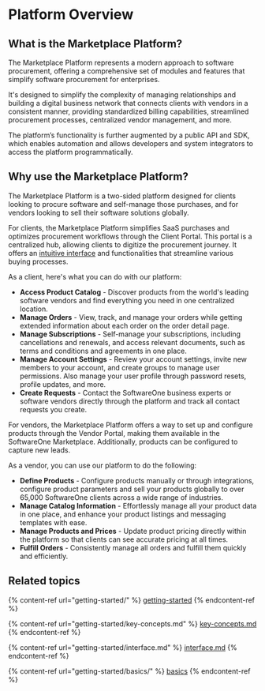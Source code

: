 # Platform Overview

## What is the Marketplace Platform?

The Marketplace Platform represents a modern approach to software procurement, offering a comprehensive set of modules and features that simplify software procurement for enterprises.

It's designed to simplify the complexity of managing relationships and building a digital business network that connects clients with vendors in a consistent manner, providing standardized billing capabilities, streamlined procurement processes, centralized vendor management, and more.

The platform’s functionality is further augmented by a public API and SDK, which enables automation and allows developers and system integrators to access the platform programmatically.&#x20;

## Why use the Marketplace Platform? <a href="#features" id="features"></a>

The Marketplace Platform is a two-sided platform designed for clients looking to procure software and self-manage those purchases, and for vendors looking to sell their software solutions globally.&#x20;

For clients, the Marketplace Platform simplifies SaaS purchases and optimizes procurement workflows through the Client Portal. This portal is a centralized hub, allowing clients to digitize the procurement journey. It offers an [intuitive interface](getting-started/interface.md) and functionalities that streamline various buying processes.&#x20;

As a client, here's what you can do with our platform:&#x20;

* **Access Product Catalog** - Discover products from the world's leading software vendors and find everything you need in one centralized location.
* **Manage Orders** - View, track, and manage your orders while getting extended information about each order on the order detail page.
* **Manage Subscriptions** - Self-manage your subscriptions, including cancellations and renewals, and access relevant documents, such as terms and conditions and agreements in one place.
* **Manage Account Settings** - Review your account settings, invite new members to your account, and create groups to manage user permissions. Also manage your user profile through password resets, profile updates, and more.
* **Create Requests** - Contact the SoftwareOne business experts or software vendors directly through the platform and track all contact requests you create.

For vendors, the Marketplace Platform offers a way to set up and configure products through the Vendor Portal, making them available in the SoftwareOne Marketplace. Additionally, products can be configured to capture new leads.

As a vendor, you can use our platform to do the following:

* **Define Products** - Configure products manually or through integrations, configure product parameters and sell your products globally to over 65,000 SoftwareOne clients across a wide range of industries.
* **Manage Catalog Information** - Effortlessly manage all your product data in one place, and enhance your product listings and messaging templates with ease.
* **Manage Products and Prices** - Update product pricing directly within the platform so that clients can see accurate pricing at all times.
* **Fulfill Orders** - Consistently manage all orders and fulfill them quickly and efficiently.

## Related topics

{% content-ref url="getting-started/" %}
[getting-started](getting-started/)
{% endcontent-ref %}

{% content-ref url="getting-started/key-concepts.md" %}
[key-concepts.md](getting-started/key-concepts.md)
{% endcontent-ref %}

{% content-ref url="getting-started/interface.md" %}
[interface.md](getting-started/interface.md)
{% endcontent-ref %}

{% content-ref url="getting-started/basics/" %}
[basics](getting-started/basics/)
{% endcontent-ref %}
